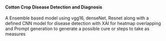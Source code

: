 #### Cotton Crop Disease Detection and Diagnosis
A Ensemble based model using vgg16, denseNet, Resnet along with a defined CNN model for disease detection with XAI for heatmap overlapping and Prompt generation to generate a possible cure or steps to take as measures
